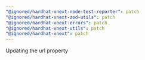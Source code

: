 ```yaml
---
"@ignored/hardhat-vnext-node-test-reporter": patch
"@ignored/hardhat-vnext-zod-utils": patch
"@ignored/hardhat-vnext-errors": patch
"@ignored/hardhat-vnext-utils": patch
"@ignored/hardhat-vnext": patch
---
```


Updating the url property
